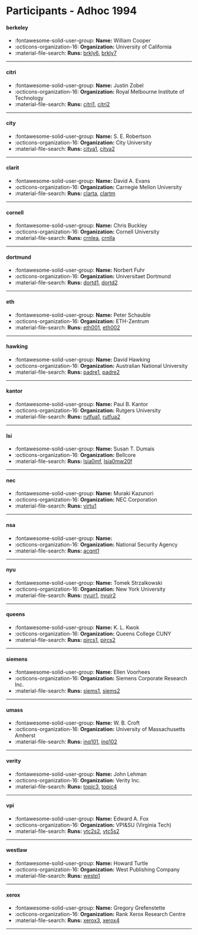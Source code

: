 # Participants - Adhoc 1994 

#### berkeley 
 - :fontawesome-solid-user-group: **Name:** William Cooper 
 - :octicons-organization-16: **Organization:** University of California 
 - :material-file-search: **Runs:** [brkly6](./runs.md#brkly6), [brkly7](./runs.md#brkly7) 

---
#### citri 
 - :fontawesome-solid-user-group: **Name:** Justin Zobel 
 - :octicons-organization-16: **Organization:** Royal Melbourne Institute of Technology 
 - :material-file-search: **Runs:** [citri1](./runs.md#citri1), [citri2](./runs.md#citri2) 

---
#### city 
 - :fontawesome-solid-user-group: **Name:** S. E. Robertson 
 - :octicons-organization-16: **Organization:** City University 
 - :material-file-search: **Runs:** [citya1](./runs.md#citya1), [citya2](./runs.md#citya2) 

---
#### clarit 
 - :fontawesome-solid-user-group: **Name:** David A. Evans 
 - :octicons-organization-16: **Organization:** Carnegie Mellon University 
 - :material-file-search: **Runs:** [clarta](./runs.md#clarta), [clartm](./runs.md#clartm) 

---
#### cornell 
 - :fontawesome-solid-user-group: **Name:** Chris Buckley 
 - :octicons-organization-16: **Organization:** Cornell University 
 - :material-file-search: **Runs:** [crnlea](./runs.md#crnlea), [crnlla](./runs.md#crnlla) 

---
#### dortmund 
 - :fontawesome-solid-user-group: **Name:** Norbert Fuhr 
 - :octicons-organization-16: **Organization:** Universitaet Dortmund 
 - :material-file-search: **Runs:** [dortd1](./runs.md#dortd1), [dortd2](./runs.md#dortd2) 

---
#### eth 
 - :fontawesome-solid-user-group: **Name:** Peter Schauble 
 - :octicons-organization-16: **Organization:** ETH-Zentrum 
 - :material-file-search: **Runs:** [eth001](./runs.md#eth001), [eth002](./runs.md#eth002) 

---
#### hawking 
 - :fontawesome-solid-user-group: **Name:** David Hawking 
 - :octicons-organization-16: **Organization:** Australian National University 
 - :material-file-search: **Runs:** [padre1](./runs.md#padre1), [padre2](./runs.md#padre2) 

---
#### kantor 
 - :fontawesome-solid-user-group: **Name:** Paul B. Kantor 
 - :octicons-organization-16: **Organization:** Rutgers University 
 - :material-file-search: **Runs:** [rutfua1](./runs.md#rutfua1), [rutfua2](./runs.md#rutfua2) 

---
#### lsi 
 - :fontawesome-solid-user-group: **Name:** Susan T. Dumais 
 - :octicons-organization-16: **Organization:** Bellcore 
 - :material-file-search: **Runs:** [lsia0mf](./runs.md#lsia0mf), [lsia0mw20f](./runs.md#lsia0mw20f) 

---
#### nec 
 - :fontawesome-solid-user-group: **Name:** Muraki Kazunori 
 - :octicons-organization-16: **Organization:** NEC Corporation 
 - :material-file-search: **Runs:** [virtu1](./runs.md#virtu1) 

---
#### nsa 
 - :fontawesome-solid-user-group: **Name:**  
 - :octicons-organization-16: **Organization:** National Security Agency 
 - :material-file-search: **Runs:** [acqnt1](./runs.md#acqnt1) 

---
#### nyu 
 - :fontawesome-solid-user-group: **Name:** Tomek Strzalkowski 
 - :octicons-organization-16: **Organization:** New York University 
 - :material-file-search: **Runs:** [nyuir1](./runs.md#nyuir1), [nyuir2](./runs.md#nyuir2) 

---
#### queens 
 - :fontawesome-solid-user-group: **Name:** K. L. Kwok 
 - :octicons-organization-16: **Organization:** Queens College CUNY 
 - :material-file-search: **Runs:** [pircs1](./runs.md#pircs1), [pircs2](./runs.md#pircs2) 

---
#### siemens 
 - :fontawesome-solid-user-group: **Name:** Ellen Voorhees 
 - :octicons-organization-16: **Organization:** Siemens Corporate Research Inc. 
 - :material-file-search: **Runs:** [siems1](./runs.md#siems1), [siems2](./runs.md#siems2) 

---
#### umass 
 - :fontawesome-solid-user-group: **Name:** W. B. Croft 
 - :octicons-organization-16: **Organization:** University of Massachusetts Amherst 
 - :material-file-search: **Runs:** [inq101](./runs.md#inq101), [inq102](./runs.md#inq102) 

---
#### verity 
 - :fontawesome-solid-user-group: **Name:** John Lehman 
 - :octicons-organization-16: **Organization:** Verity Inc. 
 - :material-file-search: **Runs:** [topic3](./runs.md#topic3), [topic4](./runs.md#topic4) 

---
#### vpi 
 - :fontawesome-solid-user-group: **Name:** Edward A. Fox 
 - :octicons-organization-16: **Organization:** VPI&SU (Virginia Tech) 
 - :material-file-search: **Runs:** [vtc2s2](./runs.md#vtc2s2), [vtc5s2](./runs.md#vtc5s2) 

---
#### westlaw 
 - :fontawesome-solid-user-group: **Name:** Howard Turtle 
 - :octicons-organization-16: **Organization:** West Publishing Company 
 - :material-file-search: **Runs:** [westp1](./runs.md#westp1) 

---
#### xerox 
 - :fontawesome-solid-user-group: **Name:** Gregory Grefenstette 
 - :octicons-organization-16: **Organization:** Rank Xerox Research Centre 
 - :material-file-search: **Runs:** [xerox3](./runs.md#xerox3), [xerox4](./runs.md#xerox4) 

---
